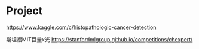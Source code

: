 # Project

https://www.kaggle.com/c/histopathologic-cancer-detection

斯坦福MIT巨量x光
https://stanfordmlgroup.github.io/competitions/chexpert/
